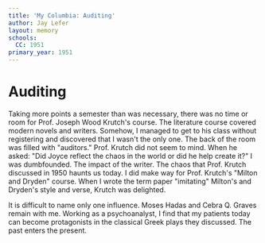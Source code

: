 ```yaml
---
title: 'My Columbia: Auditing'
author: Jay Lefer
layout: memory
schools:
  CC: 1951
primary_year: 1951
---
```

# Auditing

Taking more points a semester than was necessary, there was no time or room for Prof. Joseph Wood Krutch's course. The literature course covered modern novels and writers. Somehow, I managed to get to his class without registering and discovered that I wasn't the only one. The back of the room was filled with "auditors." Prof. Krutch did not seem to mind. When he asked: "Did Joyce reflect the chaos in the world or did he help create it?" I was dumbfounded. The impact of the writer. The chaos that Prof. Krutch discussed in 1950 haunts us today. I did make way for Prof. Krutch's "Milton and Dryden" course. When I wrote the term paper "imitating" Milton's and Dryden's style and verse, Krutch was delighted.

It is difficult to name only one influence. Moses Hadas and Cebra Q. Graves remain with me. Working as a psychoanalyst, I find that my patients today can become protagonists in the classical Greek plays they discussed. The past enters the present.
